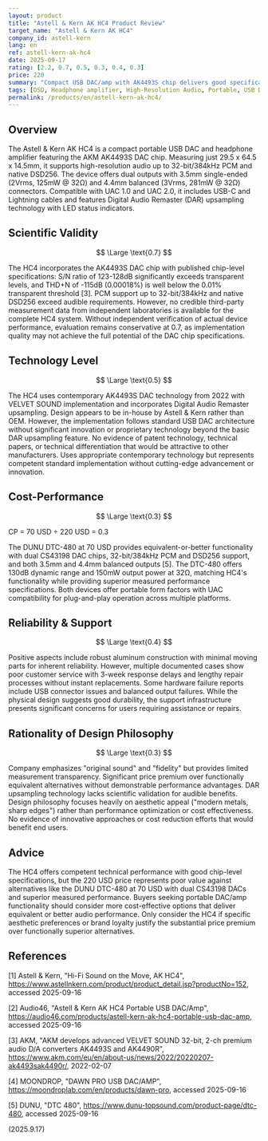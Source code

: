 ```yaml
---
layout: product
title: "Astell & Kern AK HC4 Product Review"
target_name: "Astell & Kern AK HC4"
company_id: astell-kern
lang: en
ref: astell-kern-ak-hc4
date: 2025-09-17
rating: [2.2, 0.7, 0.5, 0.3, 0.4, 0.3]
price: 220
summary: "Compact USB DAC/amp with AK4493S chip delivers good specifications but poor value proposition due to significant price premium over equivalent alternatives"
tags: [DSD, Headphone amplifier, High-Resolution Audio, Portable, USB DAC]
permalink: /products/en/astell-kern-ak-hc4/
---
```

## Overview

The Astell & Kern AK HC4 is a compact portable USB DAC and headphone amplifier featuring the AKM AK4493S DAC chip. Measuring just 29.5 x 64.5 x 14.5mm, it supports high-resolution audio up to 32-bit/384kHz PCM and native DSD256. The device offers dual outputs with 3.5mm single-ended (2Vrms, 125mW @ 32Ω) and 4.4mm balanced (3Vrms, 281mW @ 32Ω) connectors. Compatible with UAC 1.0 and UAC 2.0, it includes USB-C and Lightning cables and features Digital Audio Remaster (DAR) upsampling technology with LED status indicators.

## Scientific Validity

$$ \Large \text{0.7} $$

The HC4 incorporates the AK4493S DAC chip with published chip-level specifications: S/N ratio of 123-128dB significantly exceeds transparent levels, and THD+N of -115dB (0.00018%) is well below the 0.01% transparent threshold [3]. PCM support up to 32-bit/384kHz and native DSD256 exceed audible requirements. However, no credible third-party measurement data from independent laboratories is available for the complete HC4 system. Without independent verification of actual device performance, evaluation remains conservative at 0.7, as implementation quality may not achieve the full potential of the DAC chip specifications.

## Technology Level

$$ \Large \text{0.5} $$

The HC4 uses contemporary AK4493S DAC technology from 2022 with VELVET SOUND implementation and incorporates Digital Audio Remaster upsampling. Design appears to be in-house by Astell & Kern rather than OEM. However, the implementation follows standard USB DAC architecture without significant innovation or proprietary technology beyond the basic DAR upsampling feature. No evidence of patent technology, technical papers, or technical differentiation that would be attractive to other manufacturers. Uses appropriate contemporary technology but represents competent standard implementation without cutting-edge advancement or innovation.

## Cost-Performance

$$ \Large \text{0.3} $$

CP = 70 USD ÷ 220 USD = 0.3

The DUNU DTC-480 at 70 USD provides equivalent-or-better functionality with dual CS43198 DAC chips, 32-bit/384kHz PCM and DSD256 support, and both 3.5mm and 4.4mm balanced outputs [5]. The DTC-480 offers 130dB dynamic range and 150mW output power at 32Ω, matching HC4's functionality while providing superior measured performance specifications. Both devices offer portable form factors with UAC compatibility for plug-and-play operation across multiple platforms.

## Reliability & Support

$$ \Large \text{0.4} $$

Positive aspects include robust aluminum construction with minimal moving parts for inherent reliability. However, multiple documented cases show poor customer service with 3-week response delays and lengthy repair processes without instant replacements. Some hardware failure reports include USB connector issues and balanced output failures. While the physical design suggests good durability, the support infrastructure presents significant concerns for users requiring assistance or repairs.

## Rationality of Design Philosophy

$$ \Large \text{0.3} $$

Company emphasizes "original sound" and "fidelity" but provides limited measurement transparency. Significant price premium over functionally equivalent alternatives without demonstrable performance advantages. DAR upsampling technology lacks scientific validation for audible benefits. Design philosophy focuses heavily on aesthetic appeal ("modern metals, sharp edges") rather than performance optimization or cost effectiveness. No evidence of innovative approaches or cost reduction efforts that would benefit end users.

## Advice

The HC4 offers competent technical performance with good chip-level specifications, but the 220 USD price represents poor value against alternatives like the DUNU DTC-480 at 70 USD with dual CS43198 DACs and superior measured performance. Buyers seeking portable DAC/amp functionality should consider more cost-effective options that deliver equivalent or better audio performance. Only consider the HC4 if specific aesthetic preferences or brand loyalty justify the substantial price premium over functionally superior alternatives.

## References

[1] Astell & Kern, "Hi-Fi Sound on the Move, AK HC4", https://www.astellnkern.com/product/product_detail.jsp?productNo=152, accessed 2025-09-16

[2] Audio46, "Astell & Kern AK HC4 Portable USB DAC/Amp", https://audio46.com/products/astell-kern-ak-hc4-portable-usb-dac-amp, accessed 2025-09-16

[3] AKM, "AKM develops advanced VELVET SOUND 32-bit, 2-ch premium audio D/A converters AK4493S and AK4490R", https://www.akm.com/eu/en/about-us/news/2022/20220207-ak4493sak4490r/, 2022-02-07

[4] MOONDROP, "DAWN PRO USB DAC/AMP", https://moondroplab.com/en/products/dawn-pro, accessed 2025-09-16

[5] DUNU, "DTC 480", https://www.dunu-topsound.com/product-page/dtc-480, accessed 2025-09-16

(2025.9.17)